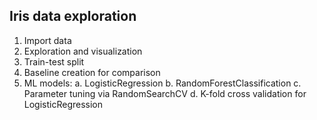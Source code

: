 ## Iris data exploration

1. Import data
2. Exploration and visualization
3. Train-test split
4. Baseline creation for comparison
5. ML models:
  a. LogisticRegression
  b. RandomForestClassification
  c. Parameter tuning via RandomSearchCV
  d. K-fold cross validation for LogisticRegression
